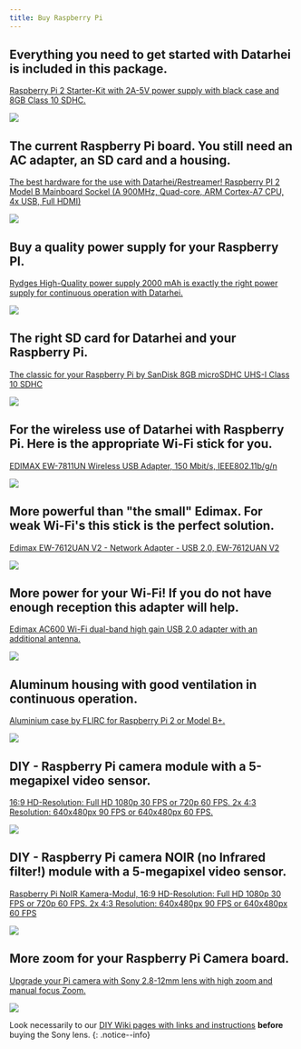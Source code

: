 ```yaml
---
title: Buy Raspberry Pi
---
```


## Everything you need to get started with Datarhei is included in this package.  

<a target= "_blank" rel="nofollow" href="http://www.amazon.de/gp/offer-listing/B010SDW41G/ref=as_li_tl?ie=UTF8&camp=1638&creative=6742&creativeASIN=B010SDW41G&linkCode=am2&tag=httpwwwdatarh-21">Raspberry Pi 2 Starter-Kit with 2A-5V power supply with black case and 8GB Class 10 SDHC.</a><img src="http://ir-de.amazon-adsystem.com/e/ir?t=httpwwwdatarh-21&l=am2&o=3&a=B010SDW41G" width="1" height="1" border="0" alt="" style="border:none !important; margin:0px !important;" />  

<a target= "_blank" rel="nofollow" href="http://www.amazon.de/gp/offer-listing/B010SDW41G/ref=as_li_tl?ie=UTF8&camp=1638&creative=6742&creativeASIN=B010SDW41G&linkCode=am2&tag=httpwwwdatarh-21"><img border="0" src="http://ws-eu.amazon-adsystem.com/widgets/q?_encoding=UTF8&ASIN=B010SDW41G&Format=_SL250_&ID=AsinImage&MarketPlace=DE&ServiceVersion=20070822&WS=1&tag=httpwwwdatarh-21" ></a><img src="http://ir-de.amazon-adsystem.com/e/ir?t=httpwwwdatarh-21&l=am2&o=3&a=B010SDW41G" width="1" height="1" border="0" alt="" style="border:none !important; margin:0px !important;" />

## The current Raspberry Pi board. You still need an AC adapter, an SD card and a housing.  
<a target= "_blank" rel="nofollow" href="http://www.amazon.de/gp/offer-listing/B00T2U7R7I/ref=as_li_tl?ie=UTF8&camp=1638&creative=6742&creativeASIN=B00T2U7R7I&linkCode=am2&tag=httpwwwdatarh-21">The best hardware for the use with Datarhei/Restreamer! Raspberry PI 2 Model B Mainboard Sockel (A 900MHz, Quad-core, ARM Cortex-A7 CPU, 4x USB, Full HDMI)</a><img src="http://ir-de.amazon-adsystem.com/e/ir?t=httpwwwdatarh-21&l=am2&o=3&a=B00T2U7R7I" width="1" height="1" border="0" alt="" style="border:none !important; margin:0px !important;" />  

<a target= "_blank" rel="nofollow" href="http://www.amazon.de/gp/offer-listing/B00T2U7R7I/ref=as_li_tl?ie=UTF8&camp=1638&creative=6742&creativeASIN=B00T2U7R7I&linkCode=am2&tag=httpwwwdatarh-21"><img border="0" src="http://ws-eu.amazon-adsystem.com/widgets/q?_encoding=UTF8&ASIN=B00T2U7R7I&Format=_SL250_&ID=AsinImage&MarketPlace=DE&ServiceVersion=20070822&WS=1&tag=httpwwwdatarh-21" ></a><img src="http://ir-de.amazon-adsystem.com/e/ir?t=httpwwwdatarh-21&l=am2&o=3&a=B00T2U7R7I" width="1" height="1" border="0" alt="" style="border:none !important; margin:0px !important;" />  

## Buy a quality power supply for your Raspberry PI.
<a target= "_blank" rel="nofollow" href="http://www.amazon.de/gp/offer-listing/B00GM0305Y/ref=as_li_tl?ie=UTF8&camp=1638&creative=6742&creativeASIN=B00GM0305Y&linkCode=am2&tag=httpwwwdatarh-21">Rydges High-Quality power supply 2000 mAh is exactly the right power supply for continuous operation with Datarhei.</a><img src="http://ir-de.amazon-adsystem.com/e/ir?t=httpwwwdatarh-21&l=am2&o=3&a=B00GM0305Y" width="1" height="1" border="0" alt="" style="border:none !important; margin:0px !important;" />  

<a target= "_blank" rel="nofollow" href="http://www.amazon.de/gp/offer-listing/B00GM0305Y/ref=as_li_tl?ie=UTF8&camp=1638&creative=6742&creativeASIN=B00GM0305Y&linkCode=am2&tag=httpwwwdatarh-21"><img border="0" src="http://ws-eu.amazon-adsystem.com/widgets/q?_encoding=UTF8&ASIN=B00GM0305Y&Format=_SL250_&ID=AsinImage&MarketPlace=DE&ServiceVersion=20070822&WS=1&tag=httpwwwdatarh-21" ></a><img src="http://ir-de.amazon-adsystem.com/e/ir?t=httpwwwdatarh-21&l=am2&o=3&a=B00GM0305Y" width="1" height="1" border="0" alt="" style="border:none !important; margin:0px !important;" />  

## The right SD card for Datarhei and your Raspberry Pi.
<a target= "_blank" rel="nofollow" href="http://www.amazon.de/gp/offer-listing/B00MWXUKDK/ref=as_li_tl?ie=UTF8&camp=1638&creative=6742&creativeASIN=B00MWXUKDK&linkCode=am2&tag=httpwwwdatarh-21">The classic for your Raspberry Pi by SanDisk 8GB microSDHC UHS-I Class 10 SDHC</a><img src="http://ir-de.amazon-adsystem.com/e/ir?t=httpwwwdatarh-21&l=am2&o=3&a=B00MWXUKDK" width="1" height="1" border="0" alt="" style="border:none !important; margin:0px !important;" />  

<a target= "_blank" rel="nofollow" href="http://www.amazon.de/gp/product/B00MWXUKDK/ref=as_li_tl?ie=UTF8&camp=1638&creative=6742&creativeASIN=B00MWXUKDK&linkCode=as2&tag=httpwwwdatarh-21"><img border="0" src="http://ws-eu.amazon-adsystem.com/widgets/q?_encoding=UTF8&ASIN=B00MWXUKDK&Format=_SL160_&ID=AsinImage&MarketPlace=DE&ServiceVersion=20070822&WS=1&tag=httpwwwdatarh-21" ></a><img src="http://ir-de.amazon-adsystem.com/e/ir?t=httpwwwdatarh-21&l=as2&o=3&a=B00MWXUKDK" width="1" height="1" border="0" alt="" style="border:none !important; margin:0px !important;" />

## For the wireless use of Datarhei with Raspberry Pi. Here is the appropriate Wi-Fi stick for you.
<a target= "_blank" rel="nofollow" href="http://www.amazon.de/gp/product/B003MTTJOY/ref=as_li_tl?ie=UTF8&camp=1638&creative=6742&creativeASIN=B003MTTJOY&linkCode=as2&tag=httpwwwdatarh-21">EDIMAX EW-7811UN Wireless USB Adapter, 150 Mbit/s, IEEE802.11b/g/n</a><img src="http://ir-de.amazon-adsystem.com/e/ir?t=httpwwwdatarh-21&l=as2&o=3&a=B003MTTJOY" width="1" height="1" border="0" alt="" style="border:none !important; margin:0px !important;" />

<a target= "_blank" rel="nofollow" href="http://www.amazon.de/gp/product/B003MTTJOY/ref=as_li_tl?ie=UTF8&camp=1638&creative=6742&creativeASIN=B003MTTJOY&linkCode=as2&tag=httpwwwdatarh-21"><img border="0" src="http://ws-eu.amazon-adsystem.com/widgets/q?_encoding=UTF8&ASIN=B003MTTJOY&Format=_SL110_&ID=AsinImage&MarketPlace=DE&ServiceVersion=20070822&WS=1&tag=httpwwwdatarh-21" ></a><img src="http://ir-de.amazon-adsystem.com/e/ir?t=httpwwwdatarh-21&l=as2&o=3&a=B003MTTJOY" width="1" height="1" border="0" alt="" style="border:none !important; margin:0px !important;" />

## More powerful than "the small" Edimax. For weak Wi-Fi's this stick is the perfect solution.  
<a target= "_blank" rel="nofollow" href="http://www.amazon.de/gp/offer-listing/B007H5WXB0/ref=as_li_tl?ie=UTF8&camp=1638&creative=6742&creativeASIN=B007H5WXB0&linkCode=am2&tag=httpwwwdatarh-21">Edimax EW-7612UAN V2 - Network Adapter - USB 2.0, EW-7612UAN V2</a><img src="http://ir-de.amazon-adsystem.com/e/ir?t=httpwwwdatarh-21&l=am2&o=3&a=B007H5WXB0" width="1" height="1" border="0" alt="" style="border:none !important; margin:0px !important;" />  

<a target= "_blank" target= "_blank" rel="nofollow" href="http://www.amazon.de/gp/offer-listing/B007H5WXB0/ref=as_li_tl?ie=UTF8&camp=1638&creative=6742&creativeASIN=B007H5WXB0&linkCode=am2&tag=httpwwwdatarh-21"><img border="0" src="http://ws-eu.amazon-adsystem.com/widgets/q?_encoding=UTF8&ASIN=B007H5WXB0&Format=_SL250_&ID=AsinImage&MarketPlace=DE&ServiceVersion=20070822&WS=1&tag=httpwwwdatarh-21" ></a><img src="http://ir-de.amazon-adsystem.com/e/ir?t=httpwwwdatarh-21&l=am2&o=3&a=B007H5WXB0" width="1" height="1" border="0" alt="" style="border:none !important; margin:0px !important;" />

## More power for your Wi-Fi! If you do not have enough reception this adapter will help.  
<a target= "_blank" target= "_blank" rel="nofollow" href="http://www.amazon.de/gp/offer-listing/B00JML3S66/ref=as_li_tl?ie=UTF8&camp=1638&creative=6742&creativeASIN=B00JML3S66&linkCode=am2&tag=httpwwwdatarh-21">Edimax AC600 Wi-Fi dual-band high gain USB 2.0 adapter with an additional antenna.</a><img src="http://ir-de.amazon-adsystem.com/e/ir?t=httpwwwdatarh-21&l=am2&o=3&a=B00JML3S66" width="1" height="1" border="0" alt="" style="border:none !important; margin:0px !important;" />  

<a target= "_blank" rel="nofollow" href="http://www.amazon.de/gp/offer-listing/B00JML3S66/ref=as_li_tl?ie=UTF8&camp=1638&creative=6742&creativeASIN=B00JML3S66&linkCode=am2&tag=httpwwwdatarh-21"><img border="0" src="http://ws-eu.amazon-adsystem.com/widgets/q?_encoding=UTF8&ASIN=B00JML3S66&Format=_SL250_&ID=AsinImage&MarketPlace=DE&ServiceVersion=20070822&WS=1&tag=httpwwwdatarh-21" ></a><img src="http://ir-de.amazon-adsystem.com/e/ir?t=httpwwwdatarh-21&l=am2&o=3&a=B00JML3S66" width="1" height="1" border="0" alt="" style="border:none !important; margin:0px !important;" />  

## Aluminum housing with good ventilation in continuous operation.    
<a target= "_blank" rel="nofollow" href="http://www.amazon.de/gp/offer-listing/B00QB6F9I0/ref=as_li_tl?ie=UTF8&camp=1638&creative=6742&creativeASIN=B00QB6F9I0&linkCode=am2&tag=httpwwwdatarh-21">Aluminium case by FLIRC for Raspberry Pi 2 or Model B+.</a><img src="http://ir-de.amazon-adsystem.com/e/ir?t=httpwwwdatarh-21&l=am2&o=3&a=B00QB6F9I0" width="1" height="1" border="0" alt="" style="border:none !important; margin:0px !important;" />  

<a target= "_blank" rel="nofollow" href="http://www.amazon.de/gp/offer-listing/B00QB6F9I0/ref=as_li_tl?ie=UTF8&camp=1638&creative=6742&creativeASIN=B00QB6F9I0&linkCode=am2&tag=httpwwwdatarh-21"><img border="0" src="http://ws-eu.amazon-adsystem.com/widgets/q?_encoding=UTF8&ASIN=B00QB6F9I0&Format=_SL250_&ID=AsinImage&MarketPlace=DE&ServiceVersion=20070822&WS=1&tag=httpwwwdatarh-21" ></a><img src="http://ir-de.amazon-adsystem.com/e/ir?t=httpwwwdatarh-21&l=am2&o=3&a=B00QB6F9I0" width="1" height="1" border="0" alt="" style="border:none !important; margin:0px !important;" />

## DIY - Raspberry Pi camera module with a 5-megapixel video sensor. 
<a target= "_blank" rel="nofollow" href="http://www.amazon.de/gp/offer-listing/B00GAIDGQ6/ref=as_li_tl?ie=UTF8&camp=1638&creative=6742&creativeASIN=B00GAIDGQ6&linkCode=am2&tag=httpwwwdatarh-21">16:9 HD-Resolution: Full HD 1080p 30 FPS or 720p 60 FPS. 2x 4:3 Resolution: 640x480px 90 FPS or 640x480px 60 FPS.</a><img src="http://ir-de.amazon-adsystem.com/e/ir?t=httpwwwdatarh-21&l=am2&o=3&a=B00GAIDGQ6" width="1" height="1" border="0" alt="" style="border:none !important; margin:0px !important;" />  

<a target= "_blank" rel="nofollow" href="http://www.amazon.de/gp/offer-listing/B00GAIDGQ6/ref=as_li_tl?ie=UTF8&camp=1638&creative=6742&creativeASIN=B00GAIDGQ6&linkCode=am2&tag=httpwwwdatarh-21"><img border="0" src="http://ws-eu.amazon-adsystem.com/widgets/q?_encoding=UTF8&ASIN=B00GAIDGQ6&Format=_SL250_&ID=AsinImage&MarketPlace=DE&ServiceVersion=20070822&WS=1&tag=httpwwwdatarh-21" ></a><img src="http://ir-de.amazon-adsystem.com/e/ir?t=httpwwwdatarh-21&l=am2&o=3&a=B00GAIDGQ6" width="1" height="1" border="0" alt="" style="border:none !important; margin:0px !important;" />  

## DIY - Raspberry Pi camera NOIR (no Infrared filter!) module with a 5-megapixel video sensor. 
<a target= "_blank" rel="nofollow" href="http://www.amazon.de/gp/offer-listing/B00G9AZ79O/ref=as_li_tl?ie=UTF8&camp=1638&creative=6742&creativeASIN=B00G9AZ79O&linkCode=am2&tag=httpwwwdatarh-21">Raspberry Pi NoIR Kamera-Modul, 16:9 HD-Resolution: Full HD 1080p 30 FPS or 720p 60 FPS. 2x 4:3 Resolution: 640x480px 90 FPS or 640x480px 60 FPS</a><img src="http://ir-de.amazon-adsystem.com/e/ir?t=httpwwwdatarh-21&l=am2&o=3&a=B00G9AZ79O" width="1" height="1" border="0" alt="" style="border:none !important; margin:0px !important;" />

<a target= "_blank" rel="nofollow" href="http://www.amazon.de/gp/offer-listing/B00G9AZ79O/ref=as_li_tl?ie=UTF8&camp=1638&creative=6742&creativeASIN=B00G9AZ79O&linkCode=am2&tag=httpwwwdatarh-21"><img border="0" src="http://ws-eu.amazon-adsystem.com/widgets/q?_encoding=UTF8&ASIN=B00G9AZ79O&Format=_SL250_&ID=AsinImage&MarketPlace=DE&ServiceVersion=20070822&WS=1&tag=httpwwwdatarh-21" ></a><img src="http://ir-de.amazon-adsystem.com/e/ir?t=httpwwwdatarh-21&l=am2&o=3&a=B00G9AZ79O" width="1" height="1" border="0" alt="" style="border:none !important; margin:0px !important;" />

## More zoom for your Raspberry Pi Camera board.  
<a target= "_blank" rel="nofollow" href="http://www.amazon.de/gp/offer-listing/B00WNOXJIG/ref=as_li_tl?ie=UTF8&camp=1638&creative=6742&creativeASIN=B00WNOXJIG&linkCode=am2&tag=httpwwwdatarh-21">Upgrade your Pi camera with Sony 2.8-12mm lens with high zoom and manual focus Zoom.</a><img src="http://ir-de.amazon-adsystem.com/e/ir?t=httpwwwdatarh-21&l=am2&o=3&a=B00WNOXJIG" width="1" height="1" border="0" alt="" style="border:none !important; margin:0px !important;" />  

<a target= "_blank" rel="nofollow" href="http://www.amazon.de/gp/offer-listing/B00WNOXJIG/ref=as_li_tl?ie=UTF8&camp=1638&creative=6742&creativeASIN=B00WNOXJIG&linkCode=am2&tag=httpwwwdatarh-21"><img border="0" src="http://ws-eu.amazon-adsystem.com/widgets/q?_encoding=UTF8&ASIN=B00WNOXJIG&Format=_SL250_&ID=AsinImage&MarketPlace=DE&ServiceVersion=20070822&WS=1&tag=httpwwwdatarh-21" ></a><img src="http://ir-de.amazon-adsystem.com/e/ir?t=httpwwwdatarh-21&l=am2&o=3&a=B00WNOXJIG" width="1" height="1" border="0" alt="" style="border:none !important; margin:0px !important;" />

Look necessarily to our [DIY Wiki pages with links and instructions](diy-stuff.html) **before** buying the Sony lens.
{: .notice--info}

